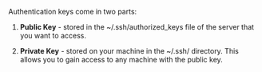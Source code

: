 <!-- post: -->


Authentication keys come in two parts:

1. **Public Key** - stored in the ~/.ssh/authorized_keys file of the server that you want to access.

2. **Private Key** - stored on your machine in the ~/.ssh/ directory. This allows you to gain access to any machine with the public key.

